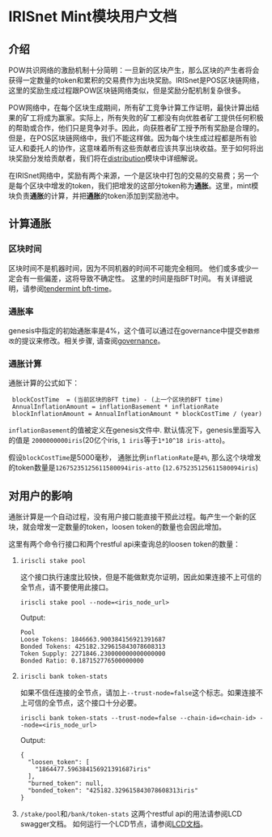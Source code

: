 # IRISnet Mint模块用户文档

## 介绍

POW共识网络的激励机制十分简明：一旦新的区块产生，那么区块的产生者将会获得一定数量的token和累积的交易费作为出块奖励。IRISnet是POS区块链网络，这里的奖励生成过程跟POW区块链网络类似，但是奖励分配机制复杂很多。

POW网络中，在每个区块生成期间，所有矿工竞争计算工作证明，最快计算出结果的矿工将成为赢家。实际上，所有失败的矿工都没有向优胜者矿工提供任何积极的帮助或合作，他们只是竞争对手。因此，向获胜者矿工授予所有奖励是合理的。但是，在POS区块链网络中，我们不能这样做。因为每个块生成过程都是所有验证人和委托人的协作，这意味着所有这些贡献者应该共享出块收益。至于如何将出块奖励分发给贡献者，我们将在[distribution](distribution.md)模块中详细解说。

在IRISnet网络中，奖励有两个来源，一个是区块中打包的交易的交易费；另一个是每个区块中增发的token，我们把增发的这部分token称为**通胀**。这里，mint模块负责**通胀**的计算，并把**通胀**的token添加到奖励池中。

## 计算通胀

### 区块时间

区块时间不是机器时间，因为不同机器的时间不可能完全相同。 他们或多或少一定会有一些偏差，这将导致不确定性。 这里的时间是指BFT时间。 有关详细说明，请参阅[tendermint bft-time](https://github.com/tendermint/tendermint/blob/master/docs/spec/consensus/bft-time.md)。

### 通胀率

genesis中指定的初始通胀率是4%，这个值可以通过在governance中提交`参数修改`的提议来修改。相关步骤, 请查阅[governance](governance.md)。

### 通胀计算

通胀计算的公式如下：
```
 blockCostTime  = (当前区块的BFT time) - (上一个区块的BFT time)
 AnnualInflationAmount = inflationBasement * inflationRate
 blockInflationAmount = AnnualInflationAmount * blockCostTime / (year)
```
`inflationBasement`的值被定义在genesis文件中. 默认情况下，genesis里面写入的值是 `2000000000iris`(20亿个iris, `1 iris`等于`1*10^18 iris-atto`)。

假设`blockCostTime`是5000毫秒， 通胀比例`inflationRate`是`4%`, 那么这个块增发的token数量是`12675235125611580094iris-atto` (`12.675235125611580094iris`)

## 对用户的影响

通胀计算是一个自动过程，没有用户接口能直接干预此过程。每产生一个新的区块，就会增发一定数量的token，loosen token的数量也会因此增加。

这里有两个命令行接口和两个restful api来查询总的loosen token的数量：

1. `iriscli stake pool`
    
    这个接口执行速度比较快，但是不能做默克尔证明，因此如果连接不上可信的全节点，请不要使用此接口。
    ```
    iriscli stake pool --node=<iris_node_url>
    ```
    Output:
    ```
    Pool
    Loose Tokens: 1846663.900384156921391687
    Bonded Tokens: 425182.329615843078608313
    Token Supply: 2271846.230000000000000000
    Bonded Ratio: 0.187152776500000000
    ```

2. `iriscli bank token-stats`

    如果不信任连接的全节点，请加上`--trust-node=false`这个标志。如果连接不上可信的全节点，这个接口十分必要。
    ```
    iriscli bank token-stats --trust-node=false --chain-id=<chain-id> --node=<iris_node_url>
    ```
    
    Output:
    ```
    {
      "loosen_token": [
        "1864477.596384156921391687iris"
      ],
      "burned_token": null,
      "bonded_token": "425182.329615843078608313iris"
    }
    ```
    
    
3. `/stake/pool`和`/bank/token-stats`
    这两个restful api的用法请参阅LCD swagger文档。
    如何运行一个LCD节点，请参阅[LCD文档](../light-client/README.md)。
